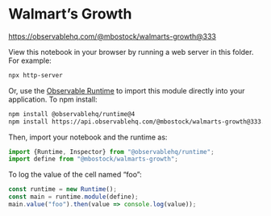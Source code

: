 # Walmart’s Growth

https://observablehq.com/@mbostock/walmarts-growth@333

View this notebook in your browser by running a web server in this folder. For
example:

~~~sh
npx http-server
~~~

Or, use the [Observable Runtime](https://github.com/observablehq/runtime) to
import this module directly into your application. To npm install:

~~~sh
npm install @observablehq/runtime@4
npm install https://api.observablehq.com/@mbostock/walmarts-growth@333.tgz?v=3
~~~

Then, import your notebook and the runtime as:

~~~js
import {Runtime, Inspector} from "@observablehq/runtime";
import define from "@mbostock/walmarts-growth";
~~~

To log the value of the cell named “foo”:

~~~js
const runtime = new Runtime();
const main = runtime.module(define);
main.value("foo").then(value => console.log(value));
~~~
